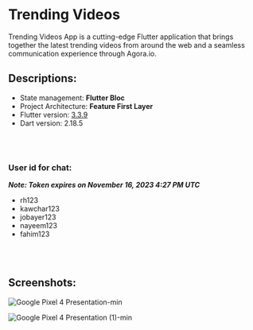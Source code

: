 # Trending Videos

Trending Videos App is a cutting-edge Flutter application that brings together the latest trending videos from around the web and a seamless communication experience through Agora.io.

## Descriptions:

- State management: **Flutter Bloc**
- Project Architecture: **Feature First Layer**
- Flutter version: [3.3.9](https://storage.googleapis.com/flutter_infra_release/releases/stable/windows/flutter_windows_3.3.9-stable.zip)
- Dart version: 2.18.5  

<br><br>

### User id for chat:
***Note: Token expires on November 16, 2023 4:27 PM UTC***

- rh123
- kawchar123
- jobayer123
- nayeem123
- fahim123


<br><br>

## Screenshots:


![Google Pixel 4 Presentation-min](https://github.com/rifathossain82/Trending-Videos/assets/88751768/c1ac33c1-78c1-49ed-ac0c-c9704410fbe8)

![Google Pixel 4 Presentation (1)-min](https://github.com/rifathossain82/Trending-Videos/assets/88751768/8f1a39b9-57ac-4057-9c50-d801260511c0)

